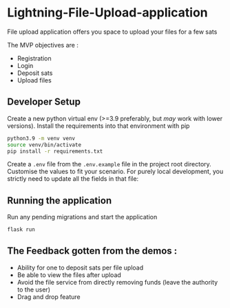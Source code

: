 # Lightning-File-Upload-application
File upload application  offers you space to upload your files for a few sats 


The MVP objectives are :

- Registration 
- Login
- Deposit sats 
- Upload files 


## Developer Setup

Create a new python virtual env (>=3.9 preferably, but _may_ work with lower versions). Install the requirements into that environment with pip

```bash
python3.9 -m venv venv
source venv/bin/activate
pip install -r requirements.txt
```

Create a `.env` file from the `.env.example` file in the project root directory. Customise the values to fit your scenario. For purely local development, you  strictly need to update all the fields in that file:



## Running the application

Run any pending migrations and start the application

```bash
flask run
```

## The Feedback gotten from the demos :

- Ability for one to deposit sats per file upload   
- Be able to view the files after upload 
- Avoid the file service from directly removing funds (leave the authority to the user)
- Drag and drop feature
 